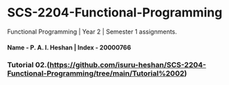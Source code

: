 # SCS-2204-Functional-Programming
Functional Programming | Year 2 | Semester 1 assignments.

#### Name - P. A. I. Heshan | Index - 20000766

### Tutorial 02.(https://github.com/isuru-heshan/SCS-2204-Functional-Programming/tree/main/Tutorial%2002)
